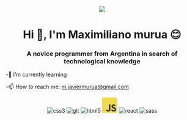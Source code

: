 <p align="center">
   <img src="./attachments/guild.png" height=200 />
</p>

<h1 align="center">Hi 👋, I'm Maximiliano murua 😊</h1>
<h3 align="center">A novice programmer from Argentina in search of technological knowledge</h3>

   -🌱 I’m currently learning

   -📫 How to reach me: m.javiermurua@gmail.com

<p align="center"> 
   <img src="https://www.cursoselearning.com/curso/hojas-de-estilo-css3/" alt="css3" width="40" height="40"/> 
   
   <img src="https://www.vectorlogo.zone/logos/git-scm/git-scm-icon.svg" alt="git" width="40" height="40"/> 
   
   <img src="https://upload.wikimedia.org/wikipedia/commons/6/61/HTML5_logo_and_wordmark.svg" alt="html5" width="40" height="40"/> 
   
   <img src="https://raw.githubusercontent.com/github/explore/80688e429a7d4ef2fca1e82350fe8e3517d3494d/topics/javascript/javascript.png" alt="javascript" width="40" height="40"/>
   
   <img src="https://reactnative.dev/img/header_logo.svg" alt="react" width="40" height="40"/>
   
   <img src="http://www.cantabriatic.com/wp-content/uploads/2016/01/images.png" alt="sass" width="40" height="40"/>
   
</p>
<!--
**maximilianomurua/maximilianomurua** is a ✨ _special_ ✨ repository because its `README.md` (this file) appears on your GitHub profile.

Here are some ideas to get you started:

- 🔭 I’m currently working on ...
- 🌱 I’m currently learning ...
- 👯 I’m looking to collaborate on ...
- 🤔 I’m looking for help with ...
- 💬 Ask me about ...
- 📫 How to reach me: ...
- 😄 Pronouns: ...
- ⚡ Fun fact: ...
-->
